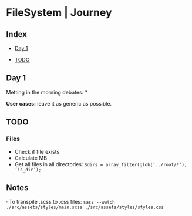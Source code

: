 

# FileSystem | Journey <!-- omit in toc -->

## Index <!-- omit in toc -->

- [Day 1](#day-1)

- [TODO](#todo)

## Day 1

Metting in the morning debates:
	* 


**User cases:** leave it as generic as possible.



## TODO

### Files
* Check if file exists
* Calculate MB
* Get all files in all directories:
`$dirs = array_filter(glob(‘../root/*’), ‘is_dir’);`



## Notes

· To transpile .scss to .css files: `sass --watch ./src/assets/styles/main.scss ./src/assets/styles/styles.css`
